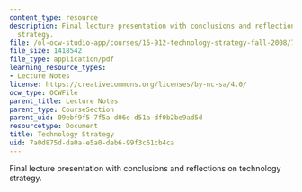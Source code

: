 ```yaml
---
content_type: resource
description: Final lecture presentation with conclusions and reflections on technology
  strategy.
file: /ol-ocw-studio-app/courses/15-912-technology-strategy-fall-2008/7a0d875dda0ae5a0deb699f3c61cb4ca_lec_24.pdf
file_size: 1418542
file_type: application/pdf
learning_resource_types:
- Lecture Notes
license: https://creativecommons.org/licenses/by-nc-sa/4.0/
ocw_type: OCWFile
parent_title: Lecture Notes
parent_type: CourseSection
parent_uid: 09ebf9f5-7f5a-d06e-d51a-df0b2be9ad5d
resourcetype: Document
title: Technology Strategy
uid: 7a0d875d-da0a-e5a0-deb6-99f3c61cb4ca
---
```

Final lecture presentation with conclusions and reflections on technology strategy.